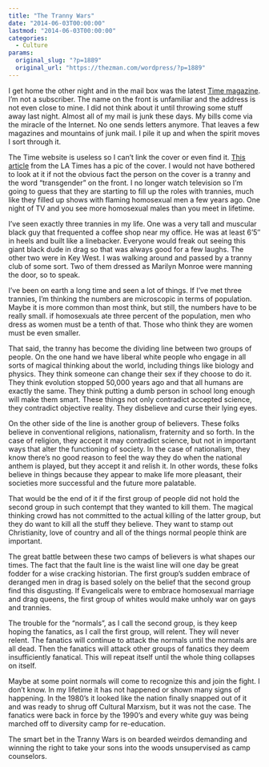 ```yaml
---
title: "The Tranny Wars"
date: "2014-06-03T00:00:00"
lastmod: "2014-06-03T00:00:00"
categories:
  - Culture
params:
  original_slug: "?p=1889"
  original_url: "https://thezman.com/wordpress/?p=1889"
---
```


I get home the other night and in the mail box was the latest
<a href="http://time.com/" rel="noopener noreferrer"
target="_blank">Time magazine</a>. I’m not a subscriber. The name on the
front is unfamiliar and the address is not even close to mine. I did not
think about it until throwing some stuff away last night. Almost all of
my mail is junk these days. My bills come via the miracle of the
Internet. No one sends letters anymore. That leaves a few magazines and
mountains of junk mail. I pile it up and when the spirit moves I sort
through it.

The Time website is useless so I can’t link the cover or even find it.
<a
href="http://www.latimes.com/entertainment/gossip/la-et-mg-laverne-cox-time-cover-transgender-orange-is-the-new-black-20140529-story.html"
rel="noopener noreferrer" target="_blank">This article</a> from the LA
Times has a pic of the cover. I would not have bothered to look at it if
not the obvious fact the person on the cover is a tranny and the word
“transgender” on the front. I no longer watch television so I’m going to
guess that they are starting to fill up the roles with trannies, much
like they filled up shows with flaming homosexual men a few years ago.
One night of TV and you see more homosexual males than you meet in
lifetime.

I’ve seen exactly three trannies in my life. One was a very tall and
muscular black guy that frequented a coffee shop near my office. He was
at least 6’5″ in heels and built like a linebacker. Everyone would freak
out seeing this giant black dude in drag so that was always good for a
few laughs. The other two were in Key West. I was walking around and
passed by a tranny club of some sort. Two of them dressed as Marilyn
Monroe were manning the door, so to speak.

I’ve been on earth a long time and seen a lot of things. If I’ve met
three trannies, I’m thinking the numbers are microscopic in terms of
population. Maybe it is more common than most think, but still, the
numbers have to be really small. if homosexuals ate three percent of the
population, men who dress as women must be a tenth of that. Those who
think they are women must be even smaller.

That said, the tranny has become the dividing line between two groups of
people. On the one hand we have liberal white people who engage in all
sorts of magical thinking about the world, including things like biology
and physics. They think someone can change their sex if they choose to
do it. They think evolution stopped 50,000 years ago and that all humans
are exactly the same. They think putting a dumb person in school long
enough will make them smart. These things not only contradict accepted
science, they contradict objective reality. They disbelieve and curse
their lying eyes.

On the other side of the line is another group of believers. These folks
believe in conventional religions, nationalism, fraternity and so forth.
In the case of religion, they accept it may contradict science, but not
in important ways that alter the functioning of society. In the case of
nationalism, they know there’s no good reason to feel the way they do
when the national anthem is played, but they accept it and relish it. In
other words, these folks believe in things because they appear to make
life more pleasant, their societies more successful and the future more
palatable.

That would be the end of it if the first group of people did not hold
the second group in such contempt that they wanted to kill them. The
magical thinking crowd has not committed to the actual killing of the
latter group, but they do want to kill all the stuff they believe. They
want to stamp out Christianity, love of country and all of the things
normal people think are important.

The great battle between these two camps of believers is what shapes our
times. The fact that the fault line is the waist line will one day be
great fodder for a wise cracking historian. The first group’s sudden
embrace of deranged men in drag is based solely on the belief that the
second group find this disgusting. If Evangelicals were to embrace
homosexual marriage and drag queens, the first group of whites would
make unholy war on gays and trannies.

The trouble for the “normals”, as I call the second group, is they keep
hoping the fanatics, as I call the first group, will relent. They will
never relent. The fanatics will continue to attack the normals until the
normals are all dead. Then the fanatics will attack other groups of
fanatics they deem insufficiently fanatical. This will repeat itself
until the whole thing collapses on itself.

Maybe at some point normals will come to recognize this and join the
fight. I don’t know. In my lifetime it has not happened or shown many
signs of happening. In the 1980’s it looked like the nation finally
snapped out of it and was ready to shrug off Cultural Marxism, but it
was not the case. The fanatics were back in force by the 1990’s and
every white guy was being marched off to diversity camp for
re-education.

The smart bet in the Tranny Wars is on bearded weirdos demanding and
winning the right to take your sons into the woods unsupervised as camp
counselors.
